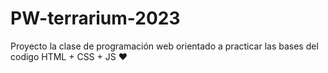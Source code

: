 # PW-terrarium-2023
Proyecto la clase de programación web orientado a practicar las bases del codigo HTML + CSS + JS ❤
